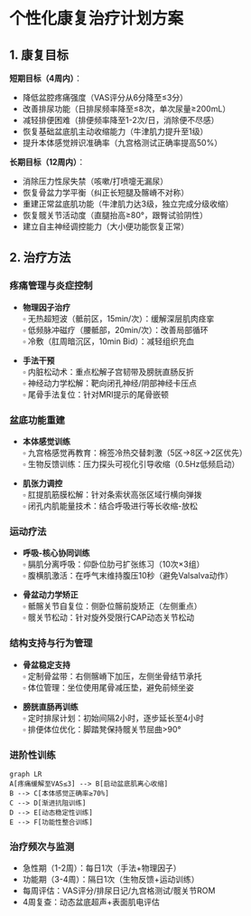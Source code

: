 # 个性化康复治疗计划方案

## 1. 康复目标
**短期目标（4周内）**：
- 降低盆腔疼痛强度（VAS评分从6分降至≤3分）
- 改善排尿功能（日排尿频率降至≤8次，单次尿量≥200mL）
- 减轻排便困难（排便频率降至1-2次/日，消除便不尽感）
- 恢复基础盆底肌主动收缩能力（牛津肌力提升至1级）
- 提升本体感觉辨识准确率（九宫格测试正确率提高50%）

**长期目标（12周内）**：
- 消除压力性尿失禁（咳嗽/打喷嚏无漏尿）
- 恢复骨盆力学平衡（纠正长短腿及髂嵴不对称）
- 重建正常盆底肌功能（牛津肌力达3级，独立完成分级收缩）
- 恢复髋关节活动度（直腿抬高≥80°，跟臀试验阴性）
- 建立自主神经调控能力（大小便功能恢复正常）

## 2. 治疗方法
### 疼痛管理与炎症控制
- **物理因子治疗**  
  ▫️ 无热超短波（骶前区，15min/次）：缓解深层肌肉痉挛  
  ▫️ 低频脉冲磁疗（腰骶部，20min/次）：改善局部循环  
  ▫️ 冷敷（肛周暗沉区，10min Bid）：减轻组织充血  

- **手法干预**  
  ▫️ 内脏松动术：重点松解子宫韧带及膀胱直肠反折  
  ▫️ 神经动力学松解：靶向闭孔神经/阴部神经卡压点  
  ▫️ 尾骨手法复位：针对MRI提示的尾骨嵌顿  

### 盆底功能重建
- **本体感觉训练**  
  ▫️ 九宫格感觉再教育：棉签冷热交替刺激（5区→8区→2区优先）  
  ▫️ 生物反馈训练：压力探头可视化引导收缩（0.5Hz低频启动）  

- **肌张力调控**  
  ▫️ 肛提肌筋膜松解：针对条索状高张区域行横向弹拨  
  ▫️ 闭孔内肌能量技术：结合呼吸进行等长收缩-放松  

### 运动疗法
- **呼吸-核心协同训练**  
  ▫️ 膈肌分离呼吸：仰卧位肋弓扩张练习（10次×3组）  
  ▫️ 腹横肌激活：在呼气末维持腹压10秒（避免Valsalva动作）  

- **骨盆动力学矫正**  
  ▫️ 骶髂关节自复位：侧卧位髂前旋矫正（左侧重点）  
  ▫️ 髋关节松动：针对旋外受限行CAP动态关节松动  

### 结构支持与行为管理
- **骨盆稳定支持**  
  ▫️ 定制骨盆带：右侧髂嵴下加压，左侧坐骨结节承托  
  ▫️ 体位管理：坐位使用尾骨减压垫，避免前倾坐姿  

- **膀胱直肠再训练**  
  ▫️ 定时排尿计划：初始间隔2小时，逐步延长至4小时  
  ▫️ 排便体位优化：脚踏凳保持髋关节屈曲>90°  

### 进阶性训练
```mermaid
graph LR
A[疼痛缓解至VAS≤3] --> B[启动盆底肌离心收缩]
B --> C[本体感觉正确率≥70%]
C --> D[渐进抗阻训练]
D --> E[动态稳定性训练]
E --> F[功能性整合训练]
```

### 治疗频次与监测
- 急性期（1-2周）：每日1次（手法+物理因子）  
- 功能期（3-4周）：隔日1次（生物反馈+运动训练）  
- 每周评估：VAS评分/排尿日记/九宫格测试/髋关节ROM  
- 4周复查：动态盆底超声+表面肌电评估  

